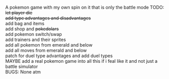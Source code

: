 A pokemon game with my own spin on it that is only the battle mode
TODO:\
~~let player die~~ \
~~add type advantages and disadvantages~~\
add bag and items\
add shop and ~~pokedolars~~\
add pokemon switch/swap\
add trainers and their sprites\
add all pokemon from emerald and below\
add all moves from emerald and below\
patch for duel type advantages and add duel types\
MAYBE add a real pokemon game into all this if i feal like it and not just a battle simulator\
BUGS:
	None atm
